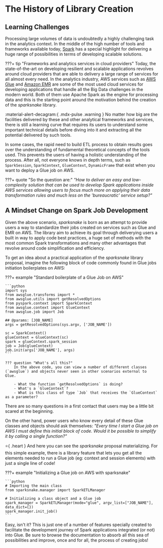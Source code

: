 # The History of Library Creation

## Learning Challenges

Processing large volumes of data is undoubtedly a highly challenging task in the analytics context. In the middle of the high number of tools and frameworks available today, [Spark](https://spark.apache.org/) has a special highlight for delivering a huge range of possibilities in terms of developing scalable solutions.

???+ tip "Frameworks and analytics services in cloud providers"
    Today, the state-of-the-art on developing resilient and scalable applications revolves around cloud providers that are able to delivery a large range of services for all almost every need. In the analytics industry, AWS services such as [AWS Glue](https://aws.amazon.com/glue/) and [Amazon EMR](https://aws.amazon.com/emr/) are some of the most used cloud services for developing applications that handle all the Big Data challenges in the modern world. Both of them use Apache Spark as the engine for processing data and this is the starting point around the motivation behind the creation of the *sparksnake* library.

:material-alert-decagram:{ .mdx-pulse .warning } No matter how big are the facilities delivered by these and other analytical frameworks and services, there is still a learning curve that requires its users to understand some important technical details before diving into it and extracting all the potential delivered by such tools.

In some cases, the rapid need to build ETL process to obtain results goes over the understanding of fundamental theoretical concepts of the tools used. This prevents the users of having a holistic understanding of the process. After all, not everyone knows in depth terms, such as `SparkSession`, `SparkContext`, `GlueContext`, `DynamicFrame` that exist when you want to deploy a Glue job on AWS.

???+ quote "So the question are:"
    *"How to deliver an easy and low-complexity solution that can be used to develop Spark applications inside AWS services allowing users to focus much more on applying their data transformation rules and much less on the 'bureaucratic' service setup?"*


## A Mindset Change on Spark Job Development

Given the above scenario, *sparksnake* is born as an attempt to provide users a way to standardize their jobs created on services such as Glue and EMR on AWS. The library aim to achieve its goal through deliverying users a built in way to apply code best practices, a huge set of methods with the most common Spark transformations and many other advantages  that revolve around code simplification and efficiency.

To get an idea about a practical application of the *sparksnake* library proposal, imagine the following block of code commonly found in Glue jobs initiation boilerplates on AWS:

???+ example "Standard boilerplate of a Glue Job on AWS"

    ```python
    import sys
    from awsglue.transforms import *
    from awsglue.utils import getResolvedOptions
    from pyspark.context import SparkContext
    from awsglue.context import GlueContext
    from awsglue.job import Job

    ## @params: [JOB_NAME]
    args = getResolvedOptions(sys.argv, ['JOB_NAME'])

    sc = SparkContext()
    glueContext = GlueContext(sc)
    spark = glueContext.spark_session
    job = Job(glueContext)
    job.init(args['JOB_NAME'], args)
    ```

    ??? question "What's all this?"
        In the above code, you can view a number of different classes (`awsglue`) and objects never seen in other scenarios external to Glue.

        - What the function `getResolvedOptions` is doing?
        - What's a `GlueContext`?
        - What is this class of type `Job` that receives the `GlueContext` as a parameter?

There are so many questions in a first contact that users may be a little bit scared at the beginning.

On the other hand, power users who know every detail of these Glue classes and objects should ask themselves: *"Every time I start a Glue job on AWS I must define this initial block of code. Would it be possible to simplify it by calling a single function?"*

:star:{ .heart } And here you can see the *sparksnake* proposal materializing. For this simple example, there is a library feature that lets you get all the elements needed to run a Glue job (eg: context and session elements) with just a single line of code!

???+ example "Initializing a Glue job on AWS with sparksnake"

    ```python
    # Importing the main class
    from sparksnake.manager import SparkETLManager

    # Initializing a class object and a Glue job
    spark_manager = SparkETLManager(mode="glue", argv_list=["JOB_NAME"], data_dict={})
    spark_manager.init_job()
    ```

Easy, isn't it? This is just one of a number of features specially created to facilitate the development journey of Spark applications integrated (or not) into Glue. Be sure to browse the documentation to absorb all this sea of possibilities and improve, once and for all, the process of creating jobs!
